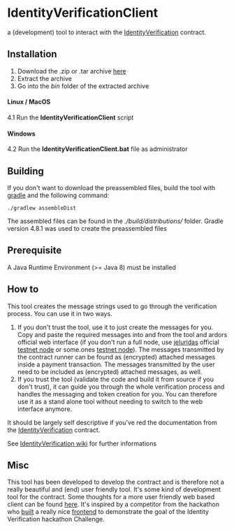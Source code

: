 # IdentityVerificationClient

a (development) tool to interact with the [IdentityVerification](https://github.com/somedotone/IdentityVerification) contract.

## Installation

1. Download the .zip or .tar archive [here](https://github.com/somedotone/IdentityVerificationClient/releases)
2. Extract the archive
3. Go into the _bin_ folder of the extracted archive

#### Linux / MacOS

4.1 Run the **IdentityVerificationClient** script

#### Windows

4.2 Run the **IdentityVerificationClient.bat** file as administrator

## Building

If you don't want to download the preassembled files, build the tool with [gradle](https://gradle.org) and the following command:

`./gradlew assembleDist`

The assembled files can be found in the _./build/distributions/_ folder. Gradle version 4.8.1 was used to create the preassembled files

## Prerequisite

A Java Runtime Environment \(&gt;= Java 8\) must be installed

## How to

This tool creates the message strings used to go through the verification process. You can use it in two ways.

1. If you don't trust the tool, use it to just create the messages for you. Copy and paste the required messages into and from the tool and ardors official web interface (if you don't run a full node, use [jeluridas](https://www.jelurida.com) official [testnet node](https://testardor.jelurida.com) or some.ones [testnet node](https://testardor.some.one)). The messages transmitted by the contract runner can be found as (encrypted) attached messages inside a payment transaction. The messages transmitted by the user need to be included as (encrypted) attached messages, as well.
2. If you trust the tool (validate the code and build it from source if you don't trust), it can guide you through the whole verification process and handles the messaging and token creation for you. You can therefore use it as a stand alone tool without needing to switch to the web interface anymore.

It should be largely self descriptive if you've red the documentation from the [IdentityVerification](https://github.com/somedotone/IdentityVerification/wiki/How-To) contract.

See [IdentityVerification wiki](https://github.com/somedotone/IdentityVerification/wiki/How-To) for further informations

## Misc

This tool has been developed to develop the contract and is therefore not a really beautiful and \(end\) user friendly tool. It's some kind of development tool for the contract. Some thoughts for a more user friendly web based client can be found [here](https://github.com/somedotone/WebClient). It's inspired by a competitor from the hackathon who [built](https://github.com/aajajim/identityVerifier) a really nice [frontend](https://aajajim.github.io/identityVerifier/sessions/login) to demonstrate the goal of the Identity Verification hackathon Challenge.

